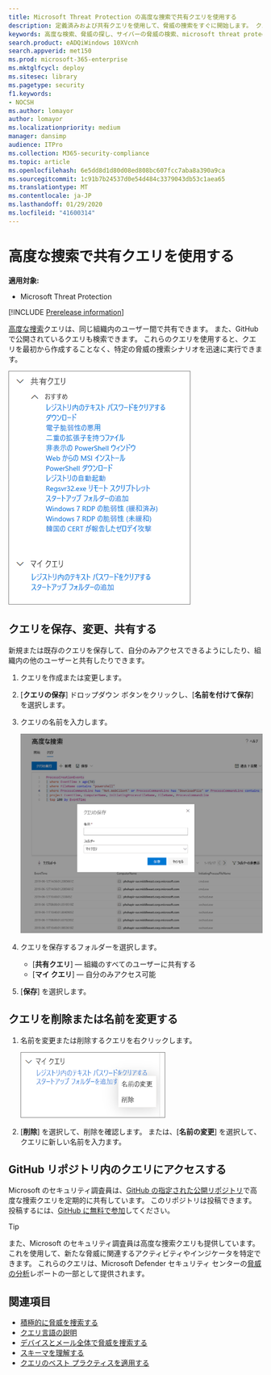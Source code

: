 ```yaml
---
title: Microsoft Threat Protection の高度な捜索で共有クエリを使用する
description: 定義済みおよび共有クエリを使用して、脅威の捜索をすぐに開始します。 クエリを公開または組織に共有します。
keywords: 高度な検索、脅威の探し、サイバーの脅威の検索、microsoft threat protection、microsoft 365、mtp、m365、search、query、テレメトリ、カスタム検出、スキーマ、kusto、github リポジトリ、マイクエリ、共有クエリ
search.product: eADQiWindows 10XVcnh
search.appverid: met150
ms.prod: microsoft-365-enterprise
ms.mktglfcycl: deploy
ms.sitesec: library
ms.pagetype: security
f1.keywords:
- NOCSH
ms.author: lomayor
author: lomayor
ms.localizationpriority: medium
manager: dansimp
audience: ITPro
ms.collection: M365-security-compliance
ms.topic: article
ms.openlocfilehash: 6e5dd8d1d80d08ed808bc607fcc7aba8a390a9ca
ms.sourcegitcommit: 1c91b7b24537d0e54d484c3379043db53c1aea65
ms.translationtype: MT
ms.contentlocale: ja-JP
ms.lasthandoff: 01/29/2020
ms.locfileid: "41600314"
---
```

# <a name="use-shared-queries-in-advanced-hunting"></a>高度な捜索で共有クエリを使用する

**適用対象:**
- Microsoft Threat Protection

[!INCLUDE [Prerelease information](../includes/prerelease.md)]

[高度な捜索](advanced-hunting-overview.md)クエリは、同じ組織内のユーザー間で共有できます。 また、GitHub で公開されているクエリも検索できます。 これらのクエリを使用すると、クエリを最初から作成することなく、特定の脅威の捜索シナリオを迅速に実行できます。

![共有クエリの画像](../images/advanced-hunting-shared-queries.png)

## <a name="save-modify-and-share-a-query"></a>クエリを保存、変更、共有する
新規または既存のクエリを保存して、自分のみアクセスできるようにしたり、組織内の他のユーザーと共有したりできます。 

1. クエリを作成または変更します。 

2. [**クエリの保存**] ドロップダウン ボタンをクリックし、[**名前を付けて保存**] を選択します。
    
3. クエリの名前を入力します。 

   ![クエリの保存の画像](../images/advanced-hunting-save-query.png)

4. クエリを保存するフォルダーを選択します。
    - [**共有クエリ**] — 組織のすべてのユーザーに共有する
    - [**マイ クエリ**] — 自分のみアクセス可能
    
5. [**保存**] を選択します。 

## <a name="delete-or-rename-a-query"></a>クエリを削除または名前を変更する
1. 名前を変更または削除するクエリを右クリックします。

    ![削除するクエリの画像](../images/advanced_hunting_delete_rename.png)

2. [**削除**] を選択して、削除を確認します。 または、[**名前の変更**] を選択して、クエリに新しい名前を入力ます。

## <a name="access-queries-in-the-github-repository"></a>GitHub リポジトリ内のクエリにアクセスする  
Microsoft のセキュリティ調査員は、[GitHub の指定された公開リポジトリ](https://github.com/microsoft/MTP-AHQ)で高度な捜索クエリを定期的に共有しています。 このリポジトリは投稿できます。 投稿するには、[GitHub に無料で参加](https://github.com/)してください。

>[!tip]
>また、Microsoft のセキュリティ調査員は高度な捜索クエリも提供しています。これを使用して、新たな脅威に関連するアクティビティやインジケータを特定できます。 これらのクエリは、Microsoft Defender セキュリティ センターの[脅威の分析](https://docs.microsoft.com/windows/security/threat-protection/microsoft-defender-atp/threat-analytics)レポートの一部として提供されます。

## <a name="related-topics"></a>関連項目
- [積極的に脅威を捜索する](advanced-hunting-overview.md)
- [クエリ言語の説明](advanced-hunting-query-language.md)
- [デバイスとメール全体で脅威を捜索する](advanced-hunting-query-emails-devices.md)
- [スキーマを理解する](advanced-hunting-schema-tables.md)
- [クエリのベスト プラクティスを適用する](advanced-hunting-best-practices.md)